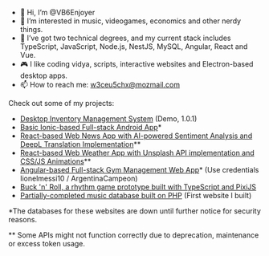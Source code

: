 - 👋 Hi, I’m @VB6Enjoyer
- 👀 I’m interested in music, videogames, economics and other nerdy things.
- 🌱 I’ve got two technical degrees, and my current stack includes TypeScript, JavaScript, Node.js, NestJS, MySQL, Angular, React and Vue.
- 🎮 I like coding vidya, scripts, interactive websites and Electron-based desktop apps.
- 📫 How to reach me: w3ceu5chx@mozmail.com

Check out some of my projects:
* [Desktop Inventory Management System](https://drive.google.com/file/d/1bDYjAZMW0j45C8J92MOGLzlI04yB4kix/view?usp=sharing) (Demo, 1.0.1)
* [Basic Ionic-based Full-stack Android App](https://uner-desarrollo-para-moviles-tp-final-1.onrender.com/)*
* [React-based Web News App with AI-powered Sentiment Analysis and DeepL Translation Implementation](https://news-app-with-ai-implementation.onrender.com/)**
* [React-based Web Weather App with Unsplash API implementation and CSS/JS Animations](https://the-vb6enjoyer-weather-app.onrender.com/)**
* [Angular-based Full-stack Gym Management Web App](https://gimnasio-municipal-de-concordia.onrender.com)* (Use credentials lionelmessi10 / ArgentinaCampeon)
* [Buck 'n' Roll, a rhythm game prototype built with TypeScript and PixiJS](https://muxxer.itch.io/buck-n-roll)
* [Partially-completed music database built on PHP](https://rockear.great-site.net/inicio.php) (First website I built)

*The databases for these websites are down until further notice for security reasons.

** Some APIs might not function correctly due to deprecation, maintenance or excess token usage.
<!---
VB6Enjoyer/VB6Enjoyer is a ✨ special ✨ repository because its `README.md` (this file) appears on your GitHub profile.
You can click the Preview link to take a look at your changes.
--->
